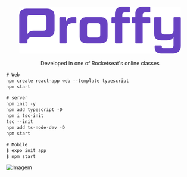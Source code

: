 <p align="center">
  <img  src="https://github.com/joselainejrs/proffy/blob/master/web/src/assets/doc/assets/Camada%202.png" alt="Imagem">
</p>

<p align="center">
Developed in one of Rocketseat's online classes
</p>

```
# Web 
npm create react-app web --template typescript
npm start

```

```
# server 
npm init -y
npm add typescript -D
npm i tsc-init
tsc --init 
npm add ts-node-dev -D
npm start

```

```
# Mobile
$ expo init app
$ npm start
```
![Imagem]()

